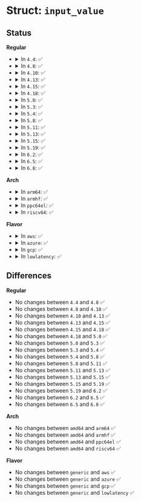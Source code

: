 # Struct: <code>input_value</code>

## Status
<b>Regular</b>
<ul>
<li>
<details>
<summary>In <code>4.4</code>: ✅</summary>

```c
struct input_value {
    __u16 type;
    __u16 code;
    __s32 value;
};
```
</details>
</li>
<li>
<details>
<summary>In <code>4.8</code>: ✅</summary>

```c
struct input_value {
    __u16 type;
    __u16 code;
    __s32 value;
};
```
</details>
</li>
<li>
<details>
<summary>In <code>4.10</code>: ✅</summary>

```c
struct input_value {
    __u16 type;
    __u16 code;
    __s32 value;
};
```
</details>
</li>
<li>
<details>
<summary>In <code>4.13</code>: ✅</summary>

```c
struct input_value {
    __u16 type;
    __u16 code;
    __s32 value;
};
```
</details>
</li>
<li>
<details>
<summary>In <code>4.15</code>: ✅</summary>

```c
struct input_value {
    __u16 type;
    __u16 code;
    __s32 value;
};
```
</details>
</li>
<li>
<details>
<summary>In <code>4.18</code>: ✅</summary>

```c
struct input_value {
    __u16 type;
    __u16 code;
    __s32 value;
};
```
</details>
</li>
<li>
<details>
<summary>In <code>5.0</code>: ✅</summary>

```c
struct input_value {
    __u16 type;
    __u16 code;
    __s32 value;
};
```
</details>
</li>
<li>
<details>
<summary>In <code>5.3</code>: ✅</summary>

```c
struct input_value {
    __u16 type;
    __u16 code;
    __s32 value;
};
```
</details>
</li>
<li>
<details>
<summary>In <code>5.4</code>: ✅</summary>

```c
struct input_value {
    __u16 type;
    __u16 code;
    __s32 value;
};
```
</details>
</li>
<li>
<details>
<summary>In <code>5.8</code>: ✅</summary>

```c
struct input_value {
    __u16 type;
    __u16 code;
    __s32 value;
};
```
</details>
</li>
<li>
<details>
<summary>In <code>5.11</code>: ✅</summary>

```c
struct input_value {
    __u16 type;
    __u16 code;
    __s32 value;
};
```
</details>
</li>
<li>
<details>
<summary>In <code>5.13</code>: ✅</summary>

```c
struct input_value {
    __u16 type;
    __u16 code;
    __s32 value;
};
```
</details>
</li>
<li>
<details>
<summary>In <code>5.15</code>: ✅</summary>

```c
struct input_value {
    __u16 type;
    __u16 code;
    __s32 value;
};
```
</details>
</li>
<li>
<details>
<summary>In <code>5.19</code>: ✅</summary>

```c
struct input_value {
    __u16 type;
    __u16 code;
    __s32 value;
};
```
</details>
</li>
<li>
<details>
<summary>In <code>6.2</code>: ✅</summary>

```c
struct input_value {
    __u16 type;
    __u16 code;
    __s32 value;
};
```
</details>
</li>
<li>
<details>
<summary>In <code>6.5</code>: ✅</summary>

```c
struct input_value {
    __u16 type;
    __u16 code;
    __s32 value;
};
```
</details>
</li>
<li>
<details>
<summary>In <code>6.8</code>: ✅</summary>

```c
struct input_value {
    __u16 type;
    __u16 code;
    __s32 value;
};
```
</details>
</li>
</ul>
<b>Arch</b>
<ul>
<li>
<details>
<summary>In <code>arm64</code>: ✅</summary>

```c
struct input_value {
    __u16 type;
    __u16 code;
    __s32 value;
};
```
</details>
</li>
<li>
<details>
<summary>In <code>armhf</code>: ✅</summary>

```c
struct input_value {
    __u16 type;
    __u16 code;
    __s32 value;
};
```
</details>
</li>
<li>
<details>
<summary>In <code>ppc64el</code>: ✅</summary>

```c
struct input_value {
    __u16 type;
    __u16 code;
    __s32 value;
};
```
</details>
</li>
<li>
<details>
<summary>In <code>riscv64</code>: ✅</summary>

```c
struct input_value {
    __u16 type;
    __u16 code;
    __s32 value;
};
```
</details>
</li>
</ul>
<b>Flavor</b>
<ul>
<li>
<details>
<summary>In <code>aws</code>: ✅</summary>

```c
struct input_value {
    __u16 type;
    __u16 code;
    __s32 value;
};
```
</details>
</li>
<li>
<details>
<summary>In <code>azure</code>: ✅</summary>

```c
struct input_value {
    __u16 type;
    __u16 code;
    __s32 value;
};
```
</details>
</li>
<li>
<details>
<summary>In <code>gcp</code>: ✅</summary>

```c
struct input_value {
    __u16 type;
    __u16 code;
    __s32 value;
};
```
</details>
</li>
<li>
<details>
<summary>In <code>lowlatency</code>: ✅</summary>

```c
struct input_value {
    __u16 type;
    __u16 code;
    __s32 value;
};
```
</details>
</li>
</ul>

## Differences
<b>Regular</b>
<ul>
<li>
No changes between <code>4.4</code> and <code>4.8</code> ✅
</li>
<li>
No changes between <code>4.8</code> and <code>4.10</code> ✅
</li>
<li>
No changes between <code>4.10</code> and <code>4.13</code> ✅
</li>
<li>
No changes between <code>4.13</code> and <code>4.15</code> ✅
</li>
<li>
No changes between <code>4.15</code> and <code>4.18</code> ✅
</li>
<li>
No changes between <code>4.18</code> and <code>5.0</code> ✅
</li>
<li>
No changes between <code>5.0</code> and <code>5.3</code> ✅
</li>
<li>
No changes between <code>5.3</code> and <code>5.4</code> ✅
</li>
<li>
No changes between <code>5.4</code> and <code>5.8</code> ✅
</li>
<li>
No changes between <code>5.8</code> and <code>5.11</code> ✅
</li>
<li>
No changes between <code>5.11</code> and <code>5.13</code> ✅
</li>
<li>
No changes between <code>5.13</code> and <code>5.15</code> ✅
</li>
<li>
No changes between <code>5.15</code> and <code>5.19</code> ✅
</li>
<li>
No changes between <code>5.19</code> and <code>6.2</code> ✅
</li>
<li>
No changes between <code>6.2</code> and <code>6.5</code> ✅
</li>
<li>
No changes between <code>6.5</code> and <code>6.8</code> ✅
</li>
</ul>
<b>Arch</b>
<ul>
<li>
No changes between <code>amd64</code> and <code>arm64</code> ✅
</li>
<li>
No changes between <code>amd64</code> and <code>armhf</code> ✅
</li>
<li>
No changes between <code>amd64</code> and <code>ppc64el</code> ✅
</li>
<li>
No changes between <code>amd64</code> and <code>riscv64</code> ✅
</li>
</ul>
<b>Flavor</b>
<ul>
<li>
No changes between <code>generic</code> and <code>aws</code> ✅
</li>
<li>
No changes between <code>generic</code> and <code>azure</code> ✅
</li>
<li>
No changes between <code>generic</code> and <code>gcp</code> ✅
</li>
<li>
No changes between <code>generic</code> and <code>lowlatency</code> ✅
</li>
</ul>
